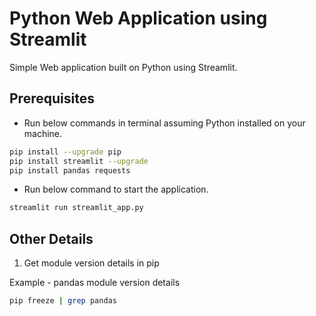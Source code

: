 # Python Web Application using Streamlit

Simple Web application built on Python using Streamlit.  

## Prerequisites

- Run below commands in terminal assuming Python installed on your machine.

```bash
pip install --upgrade pip
pip install streamlit --upgrade
pip install pandas requests
```

- Run below command to start the application.

```bash
streamlit run streamlit_app.py
```

## Other Details
1. Get module version details in pip

Example - pandas module version details

```bash
pip freeze | grep pandas
```